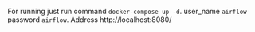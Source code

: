 For running just run command 
`docker-compose up -d`. 
user_name `airflow` password `airflow`. Address http://localhost:8080/